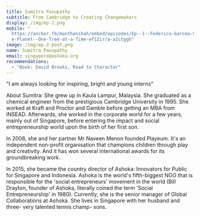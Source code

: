 ```yaml
---
title: Sumitra Pasupathy
subtitle: From Cambridge to Creating Changemakers
display: /img/ep-2.png
mobile: "
  https://anchor.fm/manthanshah/embed/episodes/Ep--1--Federico-Garcea-Saving-th\
  e-Planet--One-Tree-at-a-Time-ef12ir/a-a2ctggh"
image: /img/ep-2-post.png
name: Sumitra Pasupathy
email: singapore@ashoka.org
recommendations:
  - "Book: David Brooks, Road to Character"
---
```

<!--StartFragment-->

"I am always looking for inspiring, bright and young interns"

About Sumitra: She grew up in Kaula Lampur, Malaysia. She graduated as a chemical engineer from the prestigious Cambridge University in 1995. She worked at Kraft and Proctor and Gamble before getting an MBA from INSEAD. Afterwards, she worked in the corporate world for a few years, mainly out of Singapore, before entering the impact and social entrepreneurship world upon the birth of her first son.

In 2008, she and her partner Mr Naveen Menon founded Playeum. It's an independent non-profit organisation that champions children through play and creativity. And it has won several international awards for its groundbreaking work.

In 2015, she became the country director of Ashoka: Innovators for Public for Singapore and Indonesia. Ashoka is the world's fifth-biggest NGO that is responsible for the 'social entrepreneurs' movement in the world (Bill Drayton, founder of Ashoka, literally coined the term 'Social Entrepreneurship' in 1980). Currently, she is the senior manager of Global Collaborations at Ashoka. She lives in Singapore with her husband and three- very talented tennis champ- sons.

<!--EndFragment-->